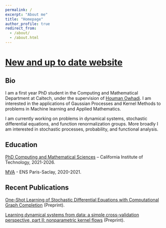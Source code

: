 ```yaml
---
permalink: /
excerpt: "About me"
title: "Homepage"
author_profile: true
redirect_from: 
  - /about/
  - /about.html
---
```


# [New and up to date website](https://sites.google.com/view/matthieudarcy/)

## Bio



I am a first year PhD student in the Computing and Mathematical Department at Caltech, under the supervision of [Houman Owhadi](http://users.cms.caltech.edu/~owhadi/index.htm). I am interested in the applications of Gaussian Processes and Kernel Methods to problems in Machine learning and Applied Mathematics. 

I am currently working on problems in dynamical systems, stochastic differential equations, and function renormalization groups. More broadly I am interested in stochastic processes, probability, and functional analysis. 

  

## Education

[PhD Computing and Mathematical Sciences](https://www.cms.caltech.edu/) – California Institute of Technology, 2021-2026.

[MVA](https://www.master-mva.com/) - ENS Paris-Saclay, 2020-2021.

## Recent Publications

[One-Shot Learning of Stochastic Differential Equations with Computational Graph Completion](https://www.researchgate.net/publication/358263232_One-Shot_Learning_of_Stochastic_Differential_Equations_with_Computational_Graph_Completion) (Preprint).

[Learning dynamical systems from data: a simple cross-validation perspective, part II: nonparametric kernel flows](https://www.researchgate.net/publication/356818178_Learning_dynamical_systems_from_data_a_simple_cross-validation_perspective_part_II_nonparametric_kernel_flows) (Preprint).



 

